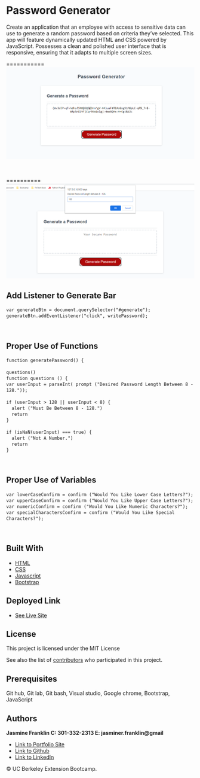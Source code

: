# Password Generator

 Create an application that an employee with access to sensitive data can use to generate a random password based on criteria they’ve selected. This app will feature dynamically updated HTML and CSS powered by JavaScript. Possesses a clean and polished user interface that is responsive, ensuring that it adapts to multiple screen sizes.
<br>

===========
![Image](generator.png)

<br>

==========
![Image](gen.png)

## Add Listener to Generate Bar

```
var generateBtn = document.querySelector("#generate");
generateBtn.addEventListener("click", writePassword);
```
<br>

## Proper Use of Functions

```
function generatePassword() {

questions()
function questions () {
var userInput = parseInt( prompt ("Desired Password Length Between 8 - 128."));

if (userInput > 128 || userInput < 8) {
  alert ("Must Be Between 8 - 128.")
  return
}

if (isNaN(userInput) === true) {
  alert ("Not A Number.")
  return
}
```
<br>

## Proper Use of Variables

```
var lowerCaseConfirm = confirm ("Would You Like Lower Case Letters?");
var upperCaseConfirm = confirm ("Would You Like Upper Case Letters?");
var numericConfirm = confirm ("Would You Like Numeric Characters?");
var specialCharactersConfirm = confirm ("Would You Like Special Characters?");
```

<br>

## Built With

* [HTML](https://developer.mozilla.org/en-US/docs/Web/HTML)
* [CSS](https://developer.mozilla.org/en-US/docs/Web/CSS)
* [Javascript](https://developer.mozilla.org/en-US/docs/Web/JavaScript)
* [Bootstrap](https://getbootstrap.com/)

## Deployed Link

* [See Live Site](https://jas-f.github.io/Passwoord-generator/)

## License

This project is licensed under the MIT License 

See also the list of [contributors](https://github.com/your/project/contributors) who participated in this project.

## Prerequisites

Git hub,
Git lab,
Git bash,
Visual studio,
Google chrome,
Bootstrap,
JavaScript
## Authors

**Jasmine Franklin C: 301-332-2313 E: jasminer.franklin@gmail** 

- [Link to Portfolio Site](https://jas-f.github.io/updated-portfolio/)
- [Link to Github](https://github.com/)
- [Link to LinkedIn](https://www.linkedin.com/in/jasmine-franklin-8b08ba121)

<p>&copy; UC Berkeley Extension Bootcamp.</p>
